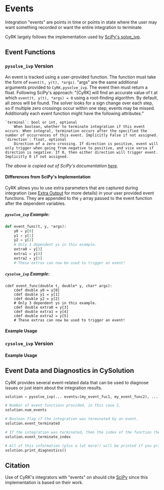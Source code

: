 # Events
Integration "events" are points in time or points in state where the user may want something recorded or want the entire
integration to terminate. 

CyRK largely follows the implementation used by [SciPy's solve_ivp](https://docs.scipy.org/doc/scipy/reference/generated/scipy.integrate.solve_ivp.html).

## Event Functions
### `pysolve_ivp` Version
An event is tracked using a user-provided function. The function must take the form of `event(t, y(t), *args)`. "args"
are the same additional arguments provided to `CyRK.pysolve_ivp`. The event then must return a float. Following SciPy's
approach: "\[CyRK\] will find an accurate value of t at which `event(t, y(t), *args) = 0` using a root-finding
algorithm. By default, all zeros will be found. The solver looks for a sign change over each step, so if multiple
zero crossings occur within one step, events may be missed.
Additionally each event function might have the following attributes:"

```
`terminal`: bool or int, optional
    When boolean, whether to terminate integration if this event occurs. When integral, termination occurs after the specified the number of occurrences of this event. Implicitly False if not assigned.
`direction`: float, optional
    Direction of a zero crossing. If direction is positive, event will only trigger when going from negative to positive, and vice versa if direction is negative. If 0, then either direction will trigger event. Implicitly 0 if not assigned.
```
_The above is copied out of SciPy's documentation [here](https://docs.scipy.org/doc/scipy/reference/generated/scipy.integrate.solve_ivp.html#scipy.integrate.solve_ivp)._

#### Differences from SciPy's Implementation
CyRK allows you to use extra parameters that are captured during integration (see [Extra Output](Extra_Output) for more details) in your user provided event functions. 
They are appended to the `y` array passed to the event function after the dependent variables.

##### `pysolve_ivp` Example:
```python
def event_func(t, y, *args):
    y0 = y[0]
    y1 = y[1]
    y2 = y[2]
    # Only 3 dependent ys in this example.
    extra0 = y[3]
    extra1 = y[4]
    extra2 = y[5]
    # These extras can now be used to trigger an event!
```

##### `cysolve_ivp` Example:
```cython
cdef event_func(double t, double* y, char* args):
    cdef double y0 = y[0]
    cdef double y1 = y[1]
    cdef double y2 = y[2]
    # Only 3 dependent ys in this example.
    cdef double extra0 = y[3]
    cdef double extra1 = y[4]
    cdef double extra2 = y[5]
    # These extras can now be used to trigger an event!
```


#### Example Usage

### `cysolve_ivp` Version

#### Example Usage

## Event Data and Diagnostics in CySolution
CyRK provides several event-related data that can be used to diagnose issues or just learn about the integration results.

```python
solution = pysolve_ivp(... events=(my_event_fuc1, my_event_func2), ...)

# Number of event functions provided, in this case 2.
solution.num_events

# Boolean flag if the integration was terminated by an event.
solution.event_terminated

# If the integration was terminated, then the index of the function the first triggered the termination is provided by the following:
solution.event_terminate_index

# All of this information (plus a lot more!) will be printed if you print the solution diagnostics
solution.print_diagnostics()
```

## Citation
Use of CyRK's integrators with "events" on should cite [SciPy](https://scipy.org/citing-scipy/) since this implementation is based on their work.

